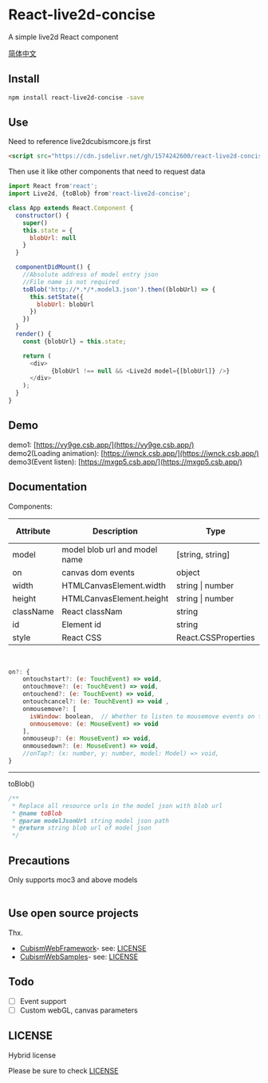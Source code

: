 # React-live2d-concise
A simple live2d React component

[简体中文](https://github.com/1574242600/react-live2d-concise/blob/main/README_CN.md)
## Install
```bash
npm install react-live2d-concise -save
```

## Use
Need to reference live2dcubismcore.js first  

```html
<script src="https://cdn.jsdelivr.net/gh/1574242600/react-live2d-concise/lib/Core/live2dcubismcore.min.js"></script>
```
Then use it like other components that need to request data  

```js
import React from'react';
import Live2d, {toBlob} from'react-live2d-concise';

class App extends React.Component {
  constructor() {
    super()
    this.state = {
      blobUrl: null
    }
  }

  componentDidMount() {
    //Absolute address of model entry json
    //File name is not required
    toBlob('http://*.*/*.model3.json').then((blobUrl) => {
      this.setState({
        blobUrl: blobUrl
      })
    })
  }
  render() {
    const {blobUrl} = this.state;

    return (
      <div>
            {blobUrl !== null && <Live2d model={[blobUrl]} />}
      </div>
    );
  }
}

```

## Demo
demo1: [https://vy9ge.csb.app/](https://vy9ge.csb.app/)  
demo2(Loading animation): [https://iwnck.csb.app/](https://iwnck.csb.app/)  
demo3(Event listen): [https://mxgp5.csb.app/](https://mxgp5.csb.app/)  

## Documentation
Components:

| Attribute | Description                   | Type                | Default Value         |
| --------- | ----------------------------- | ------------------- | --------------------- |
| model     | model blob url and model name | [string, string]    | [Required, undefined] |
| on        | canvas dom events               | object              | undefined             |
| width     | HTMLCanvasElement.width       | string \| number    | 1280                  |
| height    | HTMLCanvasElement.height      | string \| number    | 720                   |
| className | React classNam                | string              | undefined             |
| id        | Element id                    | string              | undefined             |
| style     | React CSS                     | React.CSSProperties | undefined             |
<br />

```js
on?: {
    ontouchstart?: (e: TouchEvent) => void,
    ontouchmove?: (e: TouchEvent) => void,
    ontouchend?: (e: TouchEvent) => void,
    ontouchcancel?: (e: TouchEvent) => void ,
    onmousemove?: [
      isWindow: boolean,  // Whether to listen to mousemove events on the window If you listen on the window, please make sure that no other js listens to the mousemove events on the window
      onmousemove: (e: MouseEvent) => void
    ],
    onmouseup?: (e: MouseEvent) => void,
    onmousedown?: (e: MouseEvent) => void,
    //onTap?: (x: number, y: number, model: Model) => void,
}
```
---------------------------------------------------------------------------------

toBlob()

```js
/**
 * Replace all resource urls in the model json with blob url
 * @name toBlob
 * @param modelJsonUrl string model json path
 * @return string blob url of model json
 */
```

## Precautions 
Only supports moc3 and above models
<br />
<br />

## Use open source projects
Thx.
- [CubismWebFramework](https://github.com/Live2D/CubismWebFramework)- see: [LICENSE](https://github.com/Live2D/CubismWebFramework/blob/develop/LICENSE.md)
- [CubismWebSamples](https://github.com/Live2D/CubismWebSamples)- see: [LICENSE](https://github.com/Live2D/CubismWebSamples/blob/develop/LICENSE.md)

## Todo
- [ ] Event support
- [ ] Custom webGL, canvas parameters

## LICENSE
Hybrid license

Please be sure to check [LICENSE](https://github.com/1574242600/react-live2d-concise/blob/main/LICENSE)
